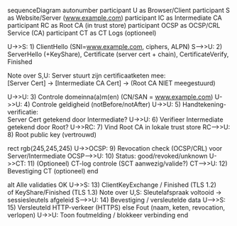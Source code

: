 sequenceDiagram
  autonumber
  participant U as Browser/Client
  participant S as Website/Server (www.example.com)
  participant IC as Intermediate CA
  participant RC as Root CA (in trust store)
  participant OCSP as OCSP/CRL Service (CA)
  participant CT as CT Logs (optioneel)
  
  U->>S: 1) ClientHello (SNI=www.example.com, ciphers, ALPN)
  S-->>U: 2) ServerHello (+KeyShare), Certificate (server cert + chain), CertificateVerify, Finished
  
  Note over S,U: Server stuurt zijn certificaatketen mee: <br/>[Server Cert] -> [Intermediate CA Cert] -> (Root CA NIET meegestuurd)
  
  U->>U: 3) Controle domeinna(a)m(en) (CN/SAN = www.example.com)
  U->>U: 4) Controle geldigheid (notBefore/notAfter)
  U->>U: 5) Handtekening-verificatie:<br/>Server Cert getekend door Intermediate?
  U->>U: 6) Verifieer Intermediate getekend door Root?
  U->>RC: 7) Vind Root CA in lokale trust store
  RC-->>U: 8) Root public key (vertrouwd)
  
  rect rgb(245,245,245)
  U->>OCSP: 9) Revocation check (OCSP/CRL) voor Server/Intermediate
  OCSP-->>U: 10) Status: good/revoked/unknown
  U->>CT: 11) (Optioneel) CT-log controle (SCT aanwezig/valide?)
  CT-->>U: 12) Bevestiging CT (optioneel)
  end
  
  alt Alle validaties OK
    U->>S: 13) ClientKeyExchange / Finished (TLS 1.2) <br/> of KeyShare/Finished (TLS 1.3)
    Note over U,S: Sleutelafspraak voltooid → sessiesleutels afgeleid
    S-->>U: 14) Bevestiging / versleutelde data
    U-->>S: 15) Versleuteld HTTP-verkeer (HTTPS)
  else Fout (naam, keten, revocation, verlopen)
    U->>U: Toon foutmelding / blokkeer verbinding
  end
